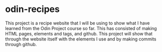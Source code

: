 # odin-recipes
This project is a recipe website that I will be using to show what I have learned from the 
Odin Project course so far. This has consisted of making HTML pages,
elements and tags, and github. This project will show that through the website itself with the elements
I use and by making commits through github. 